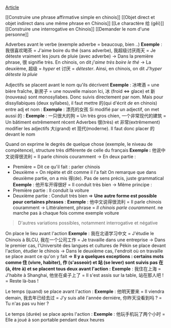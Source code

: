 [Article](https://faguoren.fr/structure-phrase-chinois/) 

[[Construire une phrase affirmative simple en chinois]]
[[Objet direct et objet indirect dans une même phrase en Chinois]]
[[Le charactère 给 (gěi)]]
[[Construire une interrogative en Chinois]]
[[Demander le nom d'une personne]]


Adverbes avant le verbe (exemple adverbe = beaucoup, bien ..)
**Exemple** : 我很喜欢喝茶 = J'aime boire du thé (sans adverbe),
我超级讨厌雨天 = Je déteste vraiment les jours de pluie (avec adverbe)
→ Dans la première phrase, 很 signifie très. En chinois, on dit *j'aime très boire le thé*
→ La deuxième, 超级 = *hyper* et 讨厌 = *détester*. Ainsi, en chinois, on dit *J'hyper déteste la pluie*

Adjectifs se placent avant le nom qu'ils décrivent
**Exemple** : 冰啤酒 = une bière fraîche, 新房子 = une nouvelle maison
Ici, 冰 (froid ⇔ glace) et 新(nouveau) sont monosyllabes. Donc suivis directement par nom. Mais pour dissyllabiques (deux syllabes), il faut mettre 的(qui d'écrit *de* en chinois) entre adj et nom :
**Exemple** : 漂亮的女孩
Si modifié par un adjectif, on met aussi 的 :
**Exemple** : 一只很大的狗 = Un très gros chien,
一个非常现代的建筑  = Un bâtiment extrêmement récent
Adverbes 很(très) et 非常(extrêmement) modifier les adjectifs 大(grand) et 现代(moderne). Il faut donc placer 的 devant le nom

Quand on exprime le degrès de quelque chose (exemple, le niveau de compétence), structure très différente de celle du français
**Exemple :** 他说中文说得很流利 = Il parle chinois couramment
→ En deux partie :
- Première = Dit ce qu'il fait : parler chinois
- Deuxième = On répète et dit comme il l'a fait
On remarque que dans deuxième partie, on a mis 得(de). Pas de sens précis, juste grammatical
**Exemple** : 他开车开得很好 = Il conduit très bien
→ Même principe : 
- Première partie : Il conduit la voiture
- Deuxième partie : Conduit très bien
⇒ **Une autre forme est possible pour certaines phrases** :
**Exemple** : 他中文说得很流利 = Il parle chinois couramment
→ Littéralement, phrase = *Il chinois parle couramment*. ne marche pas à chaque fois comme exemple voiture
> D'autres variations possibles, notamment interrogative et négative

On place le lieu avant l'action
**Exemple** : 我在北语学习中文 = J'étudie le Chinois à BLCU,
我在一个公司工作 = Je travaille dans une entreprise
→ Dans le premier cas, l'Université des langues et cultures de Pékin se place devant l'action, étudier le chinois
→ Dans le deuxième cas, l'endroit où on travaille se place avant ce qu'on y fait
⇒ **Il y a quelques exceptions : certains mots comme 住 (vivre, habiter), 作 (s'asseoir) et 站 (se lever) sont suivis pas 在 (à, être à) et se placent tous deux avant l'action :**
**Exemple** : 我住在上海 = J'habite à Shanghai,
他坐在桌子上了 = Il s'est assis sur la table,
站在那人吧 ! = Reste là-bas !

Le temps (quand) se place avant l'action :
**Exemple** : 他明天要来 = Il viendra demain,
我去年已经去过 = J'y suis allé l'année derniére,
你昨天没看到吗 ? = Tu n'as pas vu hier ?

Le temps (durée) se place après l'action :
**Exemple** : 他玩手机玩了两个小时 = Elle a joué à son portable pendant deux heures





